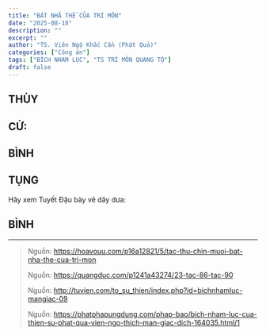 ```yaml
---
title: "BÁT NHÃ THỂ CỦA TRÍ MÔN"
date: "2025-08-18"
description: ""
excerpt: ""
author: "TS. Viên Ngộ Khắc Cần (Phật Quả)"
categories: ["Công án"]
tags: ["BÍCH NHAM LỤC", "TS TRÍ MÔN QUANG TỘ"]
draft: false
---
```


## THÙY

> 

## CỬ:

> 

## BÌNH


## TỤNG

Hãy xem Tuyết Đậu bày vẽ dây dưa:

> 
## BÌNH



***

> Nguồn: https://hoavouu.com/p16a12821/5/tac-thu-chin-muoi-bat-nha-the-cua-tri-mon
>
> Nguồn: https://quangduc.com/p1241a43274/23-tac-86-tac-90
>
> Nguồn: http://tuvien.com/to_su_thien/index.php?id=bichnhamluc-mangiac-09
>
> Nguồn: https://phatphapungdung.com/phap-bao/bich-nham-luc-cua-thien-su-phat-qua-vien-ngo-thich-man-giac-dich-164035.html/1



